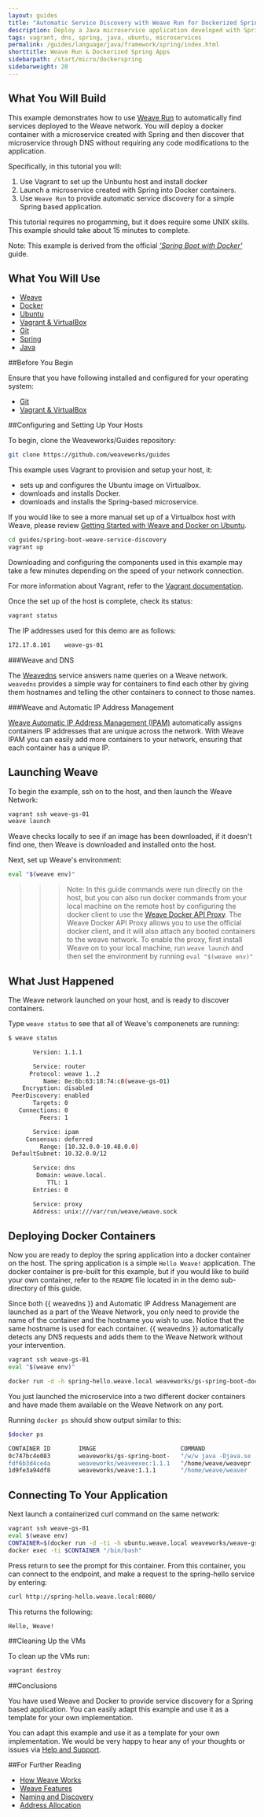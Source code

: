 ```yaml
---
layout: guides
title: "Automatic Service Discovery with Weave Run for Dockerized Spring Apps"
description: Deploy a Java microservice application developed with Spring to a Docker Container and then use Weave Run to automatically discover its service.
tags: vagrant, dns, spring, java, ubuntu, microservices
permalink: /guides/language/java/framework/spring/index.html
shorttitle: Weave Run & Dockerized Spring Apps
sidebarpath: /start/micro/dockerspring
sidebarweight: 20
---
```



## What You Will Build ##

This example demonstrates how to use [Weave Run](http://weave.works/run/index.html) to automatically find services deployed to the Weave network.  You will deploy a docker container with a microservice created with Spring  and then discover that microservice through DNS without requiring any code modifications to the application.

Specifically, in this tutorial you will: 

1. Use Vagrant to set up the Unbuntu host and install docker
1. Launch a microservice created with Spring into Docker containers.
2. Use `Weave Run` to provide automatic service discovery for a simple Spring based application. 

This tutorial requires no progamming, but it does require some UNIX skills. This example should take about 15 minutes to complete. 

Note: This example is derived from the official [_'Spring Boot with Docker'_](https://spring.io/guides/gs/spring-boot-docker/) guide.

## What You Will Use

* [Weave](http://weave.works)
* [Docker](http://docker.com)
* [Ubuntu](http://ubuntu.com)
* [Vagrant & VirtualBox](/guides/about/vagrant.html)
* [Git](http://git-scm.com/downloads)
* [Spring](http://spring.io)
* [Java](http://openjdk.java.net/)

##Before You Begin

Ensure that you have following installed and configured for your operating system:

* [Git](http://git-scm.com/downloads)
* [Vagrant & VirtualBox](http://weave.works/guides/about/vagrant.html)

##Configuring and Setting Up Your Hosts

To begin, clone the Weaveworks/Guides repository:

~~~bash
git clone https://github.com/weaveworks/guides
~~~

This example uses Vagrant to provision and setup your host, it:  

 * sets up and configures the Ubuntu image on Virtualbox.
 * downloads and installs Docker.
 * downloads and installs the Spring-based microservice.
 
If you would like to see a more manual set up of a Virtualbox host with Weave, please review [Getting Started with Weave and Docker on Ubuntu](http://http://weave.works/guides/weave-docker-ubuntu-simple.html).

~~~bash
cd guides/spring-boot-weave-service-discovery
vagrant up
~~~

Downloading and configuring the components used in this example may take a few minutes depending on the speed of your network connection. 

For more information about Vagrant, refer to the [Vagrant documentation](http://vagrantup.com).

Once the set up of the host is complete, check its status:

~~~bash
vagrant status
~~~

The IP addresses used for this demo are as follows:

~~~bash
172.17.8.101    weave-gs-01
~~~

###Weave and DNS

The [Weavedns](http://docs.weave.works/weave/latest_release/weavedns.html) service answers name queries on a Weave network. `weavedns` provides a simple way for containers to find each other by giving them hostnames and telling the other containers to connect to those names.

###Weave and Automatic IP Address Management

[Weave Automatic IP Address Management (IPAM)](http://docs.weave.works/weave/latest_release/ipam.html) automatically assigns containers IP addresses that are unique across the network. With Weave IPAM you can easily add more containers to your network, ensuring that each container has a unique IP.

## Launching Weave

To begin the example, ssh on to the host, and then launch the Weave Network:

~~~bash
vagrant ssh weave-gs-01
weave launch
~~~

Weave checks locally to see if an image has been downloaded, if it doesn't find one, then Weave is downloaded and installed onto the host.

Next, set up Weave's environment: 

~~~bash
eval "$(weave env)"
~~~

>>>Note: In this guide commands were run directly on the host, but you can also run docker commands from your local machine on the remote host by configuring the docker client to use the [Weave Docker API
Proxy](http://docs.weave.works/weave/latest_release/proxy.html). The Weave Docker API Proxy allows you to use the official docker client, and it will also attach any booted
containers to the weave network. To enable the proxy, first install Weave on to your local machine, run `weave launch` and then set the environment by running `eval "$(weave env)"`

## What Just Happened

The Weave network launched on your host, and is ready to discover containers. 

Type `weave status` to see that all of Weave's componenets are running:

~~~bash
$ weave status

       Version: 1.1.1

       Service: router
      Protocol: weave 1..2
          Name: 8e:6b:63:18:74:c8(weave-gs-01)
    Encryption: disabled
 PeerDiscovery: enabled
       Targets: 0
   Connections: 0
         Peers: 1

       Service: ipam
     Consensus: deferred
         Range: [10.32.0.0-10.48.0.0)
 DefaultSubnet: 10.32.0.0/12

       Service: dns
        Domain: weave.local.
           TTL: 1
       Entries: 0

       Service: proxy
       Address: unix:///var/run/weave/weave.sock
~~~

## Deploying Docker Containers

Now you are ready to deploy the spring application into a docker container on the host. The spring application is a simple `Hello Weave!` application. The docker container is pre-built for this example, but if you would like to build your own container, refer to the `README` file located in  in the demo sub-directory of this guide. 

Since both {{ weavedns }} and Automatic IP Address Management are launched as a part of the Weave Network, you only need to provide the name of the container and the hostname you wish to use. Notice that the same hostname is used for each container. {{ weavedns }} automatically detects any DNS requests and adds them to the Weave Network without your intervention.

~~~bash
vagrant ssh weave-gs-01
eval "$(weave env)"

docker run -d -h spring-hello.weave.local weaveworks/gs-spring-boot-docker
~~~

You just launched the microservice into a two different docker containers and have made them available on the Weave Network on any port.

Running `docker ps` should show output similar to this: 

~~~bash
$docker ps

CONTAINER ID        IMAGE                        COMMAND                CREATED             STATUS              PORTS                                                                                        NAMES
0c747bc4e083        weaveworks/gs-spring-boot-   "/w/w java -Djava.se   2 minutes ago       Up 2 minutes                                                                                                     goofy_bell          
fdf6b3d4ce4a        weaveworks/weaveexec:1.1.1   "/home/weave/weavepr   17 minutes ago      Up 17 minutes                                                                                                    weaveproxy          
1d9fe3a94df8        weaveworks/weave:1.1.1       "/home/weave/weaver    17 minutes ago      Up 17 minutes       10.1.42.1:53->53/tcp, 10.1.42.1:53->53/udp, 0.0.0.0:6783->6783/tcp, 0.0.0.0:6783->6783/udp   weave               
~~~


## Connecting To Your Application

Next launch a containerized curl command on the same network:

~~~bash
vagrant ssh weave-gs-01
eval $(weave env)
CONTAINER=$(docker run -d -ti -h ubuntu.weave.local weaveworks/weave-gs-ubuntu-curl)
docker exec -ti $CONTAINER "/bin/bash"
~~~

Press return to see the prompt for this container.  From this container, you can connect to the endpoint, and make a request to the spring-hello service by entering:

~~~bash
curl http://spring-hello.weave.local:8080/
~~~

This returns the following:

~~~bash
Hello, Weave!
~~~

##Cleaning Up the VMs

To clean up the VMs run: 

~~~bash
vagrant destroy
~~~

##Conclusions

You have used Weave and Docker to provide service discovery for a Spring based application. You can easily adapt this example and use it as a template for your own implementation. 

You can adapt this example and use it as a template for your own implementation. We would be very happy to hear any of your thoughts or issues via [Help and Support](http://weave.works/help/index.html).


##For Further Reading
 * [How Weave Works](http://docs.weave.works/weave/latest_release/how-it-works.html)
 * [Weave Features](http://docs.weave.works/weave/latest_release/features.html)
 * [Naming and Discovery](http://docs.weave.works/weave/latest_release/features.html#naming-and-discovery)
 * [Address Allocation](http://docs.weave.works/weave/latest_release/features.html#addressing)
